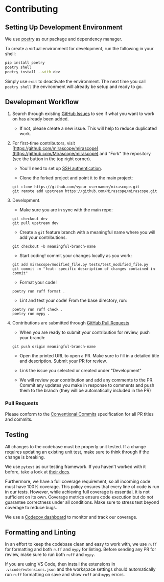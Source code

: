 # Contributing

## Setting Up Development Environment

We use [poetry](https://python-poetry.org/) as our package and dependency manager.

To create a virtual environment for development, run the following in your shell:

```sh
pip install poetry
poetry shell
poetry install --with dev
```

Simply use `exit` to deactivate the environment. The next time you call `poetry shell` the environment will already be setup and ready to go.

## Development Workflow

1.  Search through existing [GitHub Issues](https://github.com/Mirascope/mirascope/issues) to see if what you want to work on has already been added.

    - If not, please create a new issue. This will help to reduce duplicated work.

2.  For first-time contributors, visit [https://github.com/mirascope/mirascope](https://github.com/Mirascope/mirascope) and "Fork" the repository (see the button in the top right corner).

    - You'll need to set up [SSH authentication](https://docs.github.com/en/authentication/connecting-to-github-with-ssh).

    - Clone the forked project and point it to the main project:

    ```shell
    git clone https://github.com/<your-username>/mirascope.git
    git remote add upstream https://github.com/Mirascope/mirascope.git
    ```

3.  Development.

    - Make sure you are in sync with the main repo:

    ```shell
    git checkout dev
    git pull upstream dev
    ```

    - Create a `git` feature branch with a meaningful name where you will add your contributions.

    ```shell
    git checkout -b meaningful-branch-name
    ```

    - Start coding! commit your changes locally as you work:

    ```shell
    git add mirascope/modified_file.py tests/test_modified_file.py
    git commit -m "feat: specific description of changes contained in commit"
    ```

    - Format your code!

    ```shell
    poetry run ruff format .
    ```

    - Lint and test your code! From the base directory, run:

    ```shell
    poetry run ruff check .
    poetry run mypy .
    ```

4.  Contributions are submitted through [GitHub Pull Requests](https://help.github.com/en/github/collaborating-with-issues-and-pull-requests/about-pull-requests)

    - When you are ready to submit your contribution for review, push your branch:

    ```shell
    git push origin meaningful-branch-name
    ```

    - Open the printed URL to open a PR. Make sure to fill in a detailed title and description. Submit your PR for review.

    - Link the issue you selected or created under "Development"

    - We will review your contribution and add any comments to the PR. Commit any updates you make in response to comments and push them to the branch (they will be automatically included in the PR)

### Pull Requests

Please conform to the [Conventional Commits](https://www.conventionalcommits.org/en/v1.0.0/) specification for all PR titles and commits.

## Testing

All changes to the codebase must be properly unit tested. If a change requires updating an existing unit test, make sure to think through if the change is breaking.

We use `pytest` as our testing framework. If you haven't worked with it before, take a look at [their docs](https://docs.pytest.org/).

Furthermore, we have a full coverage requirement, so all incoming code must have 100% coverage. This policy ensures that every line of code is run in our tests. However, while achieving full coverage is essential, it is not sufficient on its own. Coverage metrics ensure code execution but do not guarantee correctness under all conditions. Make sure to stress test beyond coverage to reduce bugs.

We use a [Codecov dashboard](https://app.codecov.io/github/Mirascope/mirascope/tree/dev) to monitor and track our coverage.

## Formatting and Linting

In an effort to keep the codebase clean and easy to work with, we use `ruff` for formatting and both `ruff` and `mypy` for linting. Before sending any PR for review, make sure to run both `ruff` and `mypy`.

If you are using VS Code, then install the extensions in `.vscode/extensions.json` and the workspace settings should automatically run `ruff` formatting on save and show `ruff` and `mypy` errors.
